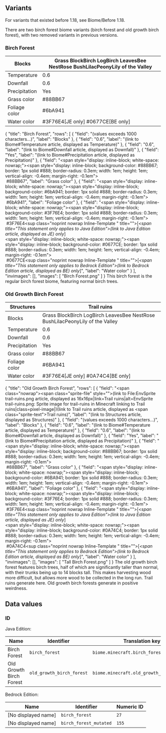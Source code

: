## Variants
For variants that existed before 1.18, see Biome/Before 1.18.

There are two birch forest biome variants (birch forest and old growth birch forest), with two removed variants in previous versions.

### Birch Forest
| Blocks        | Grass BlockBirch LogBirch LeavesBee NestRose BushLilacPeonyLily of the Valley |
|---------------|-------------------------------------------------------------------------------|
| Temperature   | 0.6                                                                           |
| Downfall      | 0.6                                                                           |
| Precipitation | Yes                                                                           |
| Grass color   | #88BB67                                                                       |
| Foliage color | #6bA941                                                                       |
| Water color   | #3F76E4‌[JE  only] #0677CE‌[BE  only]                                         |

{
    "title": "Birch Forest",
    "rows": [
        {
            "field": "(values exceeds 1000 characters...)",
            "label": "Blocks"
        },
        {
            "field": "0.6",
            "label": "(link to Biome#Temperature article, displayed as Temperature)"
        },
        {
            "field": "0.6",
            "label": "(link to Biome#Downfall article, displayed as Downfall)"
        },
        {
            "field": "Yes",
            "label": "(link to Biome#Precipitation article, displayed as Precipitation)"
        },
        {
            "field": "<span style=\"display: inline-block; white-space: nowrap;\"><span style=\"display: inline-block; background-color: #88BB67; border: 1px solid #888; border-radius: 0.3em; width: 1em; height: 1em; vertical-align: -0.4em; margin-right: -0.1em\"><br></span> #88BB67</span>",
            "label": "Grass color"
        },
        {
            "field": "<span style=\"display: inline-block; white-space: nowrap;\"><span style=\"display: inline-block; background-color: #6bA941; border: 1px solid #888; border-radius: 0.3em; width: 1em; height: 1em; vertical-align: -0.4em; margin-right: -0.1em\"><br></span> #6bA941</span>",
            "label": "Foliage color"
        },
        {
            "field": "<span style=\"display: inline-block; white-space: nowrap;\"><span style=\"display: inline-block; background-color: #3F76E4; border: 1px solid #888; border-radius: 0.3em; width: 1em; height: 1em; vertical-align: -0.4em; margin-right: -0.1em\"><br></span> #3F76E4</span>‌<sup class=\"noprint nowrap Inline-Template \" title=\"\">[<i><span title=\"This statement only applies to Java Edition\">(link to Java Edition article, displayed as JE)  only</span></i>]</sup><br><span style=\"display: inline-block; white-space: nowrap;\"><span style=\"display: inline-block; background-color: #0677CE; border: 1px solid #888; border-radius: 0.3em; width: 1em; height: 1em; vertical-align: -0.4em; margin-right: -0.1em\"><br></span> #0677CE</span>‌<sup class=\"noprint nowrap Inline-Template \" title=\"\">[<i><span title=\"This statement only applies to Bedrock Edition\">(link to Bedrock Edition article, displayed as BE)  only</span></i>]</sup>",
            "label": "Water color"
        }
    ],
    "invimages": [],
    "images": [
        "Birch Forest.png"
    ]
}
This birch forest is the regular birch forest biome, featuring normal birch trees.


### Old Growth Birch Forest
| Structures    | Trail ruins                                                                   |
|---------------|-------------------------------------------------------------------------------|
| Blocks        | Grass BlockBirch LogBirch LeavesBee NestRose BushLilacPeonyLily of the Valley |
| Temperature   | 0.6                                                                           |
| Downfall      | 0.6                                                                           |
| Precipitation | Yes                                                                           |
| Grass color   | #88BB67                                                                       |
| Foliage color | #6BA941                                                                       |
| Water color   | #3F76E4‌[JE  only] #0A74C4‌[BE  only]                                         |

{
    "title": "Old Growth Birch Forest",
    "rows": [
        {
            "field": "<span class=\"nowrap\"><span class=\"sprite-file\" style=\"\">(link to File:EnvSprite trail-ruins.png article, displayed as 16x16px|link=Trail ruins|alt=EnvSprite trail-ruins.png: Sprite image for trail-ruins in Minecraft linking to Trail ruins|class=pixel-image|)</span>(link to Trail ruins article, displayed as <span class=\"sprite-text\">Trail ruins</span>)</span>",
            "label": "(link to Structures article, displayed as Structures)"
        },
        {
            "field": "(values exceeds 1000 characters...)",
            "label": "Blocks"
        },
        {
            "field": "0.6",
            "label": "(link to Biome#Temperature article, displayed as Temperature)"
        },
        {
            "field": "0.6",
            "label": "(link to Biome#Downfall article, displayed as Downfall)"
        },
        {
            "field": "Yes",
            "label": "(link to Biome#Precipitation article, displayed as Precipitation)"
        },
        {
            "field": "<span style=\"display: inline-block; white-space: nowrap;\"><span style=\"display: inline-block; background-color: #88BB67; border: 1px solid #888; border-radius: 0.3em; width: 1em; height: 1em; vertical-align: -0.4em; margin-right: -0.1em\"><br></span> #88BB67</span>",
            "label": "Grass color"
        },
        {
            "field": "<span style=\"display: inline-block; white-space: nowrap;\"><span style=\"display: inline-block; background-color: #6BA941; border: 1px solid #888; border-radius: 0.3em; width: 1em; height: 1em; vertical-align: -0.4em; margin-right: -0.1em\"><br></span> #6BA941</span>",
            "label": "Foliage color"
        },
        {
            "field": "<span style=\"display: inline-block; white-space: nowrap;\"><span style=\"display: inline-block; background-color: #3F76E4; border: 1px solid #888; border-radius: 0.3em; width: 1em; height: 1em; vertical-align: -0.4em; margin-right: -0.1em\"><br></span> #3F76E4</span>‌<sup class=\"noprint nowrap Inline-Template \" title=\"\">[<i><span title=\"This statement only applies to Java Edition\">(link to Java Edition article, displayed as JE)  only</span></i>]</sup><br><span style=\"display: inline-block; white-space: nowrap;\"><span style=\"display: inline-block; background-color: #0A74C4; border: 1px solid #888; border-radius: 0.3em; width: 1em; height: 1em; vertical-align: -0.4em; margin-right: -0.1em\"><br></span> #0A74C4</span>‌<sup class=\"noprint nowrap Inline-Template \" title=\"\">[<i><span title=\"This statement only applies to Bedrock Edition\">(link to Bedrock Edition article, displayed as BE)  only</span></i>]</sup>",
            "label": "Water color"
        }
    ],
    "invimages": [],
    "images": [
        "Tall Birch Forest.png"
    ]
}
The old growth birch forest features birch trees, half of which are significantly taller than normal, with their trunks being up to 14 blocks tall. This makes harvesting wood more difficult, but allows more wood to be collected in the long run. Trail ruins generate here. Old growth birch forests generate in positive weirdness. 


## Data values
### ID
Java Edition:

| Name                    | Identifier                | Translation key                           |
|-------------------------|---------------------------|-------------------------------------------|
| Birch Forest            | `birch_forest`            | `biome.minecraft.birch_forest`            |
| Old Growth Birch Forest | `old_growth_birch_forest` | `biome.minecraft.old_growth_birch_forest` |

Bedrock Edition:

| Name                | Identifier             | Numeric ID |
|---------------------|------------------------|------------|
| [No displayed name] | `birch_forest`         | `27`       |
| [No displayed name] | `birch_forest_mutated` | `155`      |



